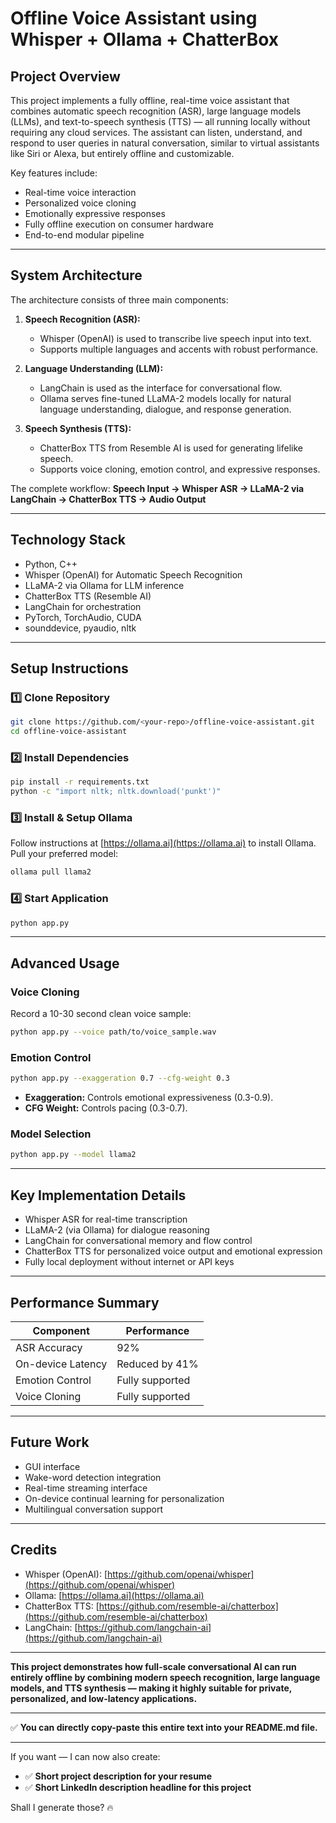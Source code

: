 # Offline Voice Assistant using Whisper + Ollama + ChatterBox

## Project Overview

This project implements a fully offline, real-time voice assistant that combines automatic speech recognition (ASR), large language models (LLMs), and text-to-speech synthesis (TTS) — all running locally without requiring any cloud services. The assistant can listen, understand, and respond to user queries in natural conversation, similar to virtual assistants like Siri or Alexa, but entirely offline and customizable.

Key features include:

* Real-time voice interaction
* Personalized voice cloning
* Emotionally expressive responses
* Fully offline execution on consumer hardware
* End-to-end modular pipeline

---

## System Architecture

The architecture consists of three main components:

1. **Speech Recognition (ASR):**

   * Whisper (OpenAI) is used to transcribe live speech input into text.
   * Supports multiple languages and accents with robust performance.

2. **Language Understanding (LLM):**

   * LangChain is used as the interface for conversational flow.
   * Ollama serves fine-tuned LLaMA-2 models locally for natural language understanding, dialogue, and response generation.

3. **Speech Synthesis (TTS):**

   * ChatterBox TTS from Resemble AI is used for generating lifelike speech.
   * Supports voice cloning, emotion control, and expressive responses.

The complete workflow:
**Speech Input → Whisper ASR → LLaMA-2 via LangChain → ChatterBox TTS → Audio Output**

---

## Technology Stack

* Python, C++
* Whisper (OpenAI) for Automatic Speech Recognition
* LLaMA-2 via Ollama for LLM inference
* ChatterBox TTS (Resemble AI)
* LangChain for orchestration
* PyTorch, TorchAudio, CUDA
* sounddevice, pyaudio, nltk

---

## Setup Instructions

### 1️⃣ Clone Repository

```bash
git clone https://github.com/<your-repo>/offline-voice-assistant.git
cd offline-voice-assistant
```

### 2️⃣ Install Dependencies

```bash
pip install -r requirements.txt
python -c "import nltk; nltk.download('punkt')"
```

### 3️⃣ Install & Setup Ollama

Follow instructions at [https://ollama.ai](https://ollama.ai) to install Ollama.
Pull your preferred model:

```bash
ollama pull llama2
```

### 4️⃣ Start Application

```bash
python app.py
```

---

## Advanced Usage

### Voice Cloning

Record a 10-30 second clean voice sample:

```bash
python app.py --voice path/to/voice_sample.wav
```

### Emotion Control

```bash
python app.py --exaggeration 0.7 --cfg-weight 0.3
```

* **Exaggeration:** Controls emotional expressiveness (0.3-0.9).
* **CFG Weight:** Controls pacing (0.3-0.7).

### Model Selection

```bash
python app.py --model llama2
```

---

## Key Implementation Details

* Whisper ASR for real-time transcription
* LLaMA-2 (via Ollama) for dialogue reasoning
* LangChain for conversational memory and flow control
* ChatterBox TTS for personalized voice output and emotional expression
* Fully local deployment without internet or API keys

---

## Performance Summary

| Component         | Performance     |
| ----------------- | --------------- |
| ASR Accuracy      | 92%             |
| On-device Latency | Reduced by 41%  |
| Emotion Control   | Fully supported |
| Voice Cloning     | Fully supported |

---

## Future Work

* GUI interface
* Wake-word detection integration
* Real-time streaming interface
* On-device continual learning for personalization
* Multilingual conversation support

---

## Credits

* Whisper (OpenAI): [https://github.com/openai/whisper](https://github.com/openai/whisper)
* Ollama: [https://ollama.ai](https://ollama.ai)
* ChatterBox TTS: [https://github.com/resemble-ai/chatterbox](https://github.com/resemble-ai/chatterbox)
* LangChain: [https://github.com/langchain-ai](https://github.com/langchain-ai)

---

**This project demonstrates how full-scale conversational AI can run entirely offline by combining modern speech recognition, large language models, and TTS synthesis — making it highly suitable for private, personalized, and low-latency applications.**

---

✅ **You can directly copy-paste this entire text into your README.md file.**

---

If you want — I can now also create:

* ✅ **Short project description for your resume**
* ✅ **Short LinkedIn description headline for this project**

Shall I generate those? 🔥
